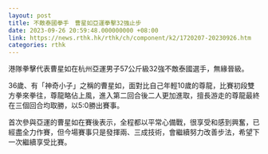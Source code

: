 ```yaml
---
layout: post
title: 不敵泰國拳手　曹星如亞運拳擊32強止步
date: 2023-09-26 20:59:48.000000000 +08:00
link: https://news.rthk.hk/rthk/ch/component/k2/1720207-20230926.htm
categories: rthk
---
```


港隊拳擊代表曹星如在杭州亞運男子57公斤級32強不敵泰國選手，無緣晉級。

36歲、有「神奇小子」之稱的曹星如，面對比自己年輕10歲的尊龍，比賽初段雙方拳來拳往，尊龍略佔上風，進入第二回合後二人更加進取，擅長游走的尊龍最終在三個回合均取勝，以5:0勝出賽事。

首次參與亞運的曹星如在賽後表示，全程都以平常心備戰，很享受和感到興奮，已經盡全力作賽，但今場賽事只是發揮兩、三成技術，會繼續努力改善步法，希望下一次繼續享受比賽。
